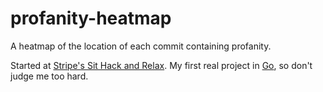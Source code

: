 profanity-heatmap
=================

A heatmap of the location of each commit containing profanity.

Started at [Stripe's Sit Hack and Relax](https://stripe.com/blog/sit-hack-and-relax). My first real project in [Go](http://golang.org/), so don't judge me too hard. 
